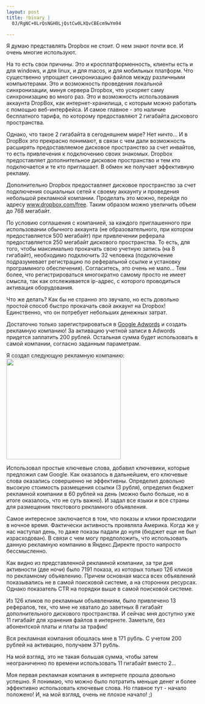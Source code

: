 ```yaml
--- 
layout: post
title: !binary |
  0J/RgNC+0LrQsNGH0LjQstCw0LXQvCBEcm9wYm94

---
```

Я думаю представлять Dropbox не стоит. О нем знают почти все. И очень многие используют.

На то есть свои причины. Это и кросплатформенность, клиенты есть и для windows, и для linux, и для macos, и для мобильных платформ. Что существенно упрощает синхронизацию файлов между различными компьютерами. Это и возможность проведения локальной синхронизации, минуя сервера Dropbox, что ускоряет саму синхронизацию во много раз. Это и возможность использования аккаунта DropBox, как интернет-хранилища, с которым можно работать с помощью веб-интерфейса. И самое главное - это наличие бесплатного тарифа, по которому предоставляют 2 гигабайта дискового пространства. 

Однако, что такое 2 гигабайта в сегодняшнем мире? Нет ничто... И в DropBox это прекрасно понимают, в связи с чем дали возможность расширять предоставляемое дисковое пространство за счет инвайтов, то есть привлечения к подключению своих знакомых. Dropbox предоставляет дополнительное дисковое пространство и тем кто подключается и те кто приглашает. В обмен же получает эффективную рекламу.
<!--more-->
Дополнительно Dropbox предоставляет дисковое пространство за счет подключения социальных сетей к своему аккаунту и проведения небольшой рекламной компании. Проделать это можно, перейдя по адресу <a href="https://www.dropbox.com/free">www.dropbox.com/free</a>. Таким образом можно увеличить объем до 768 мегабайт.

По условию соглашения с компанией, за каждого приглашенного при использовании обычного аккаунта (не образовательного, при котором предоставляется 500 мегабайт) при привлечении реферала предоставляется 250 мегабайт дискового пространства. То есть, для того, чтобы максимально прокачать свою учетную запись (на 8 гигабайт), необходимо подключить 32 человека (подключение подразумевает регистрацию по реферальной ссылке и установку программного обеспечения). Согласитесь, это очень не мало... Тем более, что регистрироваться многократно самому просто не имеет смысла, так как отслеживается ip-адрес, с которого проводиться активация оборудования.

Что же делать? Как бы не странно это звучало, но есть довольно простой способ быстро прокачать свой аккаунт на Dropbox! Единственно, что он потребует небольших денежных затрат.

Достаточно только зарегистрироваться в <a href="https://adwords.google.com">Google Adwords</a> и создать рекламную компанию! За активацию учетной записи в Adwords придется заплатить 200 рублей. Остальная сумма будет использовать в самой компании, согласно заданным параметрам. 

Я создал следующую рекламную компанию:
<a href="http://static.juev.ru/2010/11/Adwords.png"><img src="http://static.juev.ru/2010/11/Adwords-300x264.png" alt="" title="Adwords" width="300" height="264" class="aligncenter size-medium wp-image-1283" /></a>

Использовал простые ключевые слова, добавил ключевики, которые предложил сам Google. Как оказалось в дальнейшем, его ключевые слова оказались совершенно не эффективны. Определил довольно высокую стоимость размещения ссылки (3 рубля), определил бюджет рекламной компании в 60 рублей на день (можно было больше, но в итоге оказалось, что не суть важно). И задал все языки и все страны для размещения текстового рекламного объявления. 

Самое интересное заключается в том, что показы и клики происходили в ночное время. Фактически активность проявляла Америка. Когда же у нас наступал день, то даже показы падали до нуля (бюджет еще не был израсходован). В связи с чем могу предположить, что использовать данную рекламную компанию в Яндекс.Директе просто напросто бессмысленно.

Как видно из представленной рекламной компании, за три дня активности (две ночи) было 7191 показа, из которых только 126 кликов по рекламному объявлению. Причем основная масса всех объявлений показывались не в самой поисковой системе, а на сторонних ресурсах. Однако показатель CTR на порядки выше в самой поисковой системе. 

Из 126 кликов по рекламным объявлениям, было привлечено 13 рефералов, тех, что мне не хватало до заветных 8 гигабайт дополнительного дискового пространства. И сейчас мня доступно уже 11 гигабайт для хранения файлов в интернете. Заметьте, без абонентской платы и платы за трафик!

Вся рекламная компания обошлась мне в 171 рубль. С учетом 200 рублей на активацию, получаем 371 рубль.

На мой взгляд, это не такая большая сумма, чтобы затем неограниченно по времени использовать 11 гигабайт вместо 2...

Моя первая рекламная компания в интернете прошла довольно успешно. Я понимаю, что можно было потратить меньше денег и более эффективно использовать ключевые слова. Но главное тут - начало положено! И, на мой взгляд, очень не плохое начало! ;)
